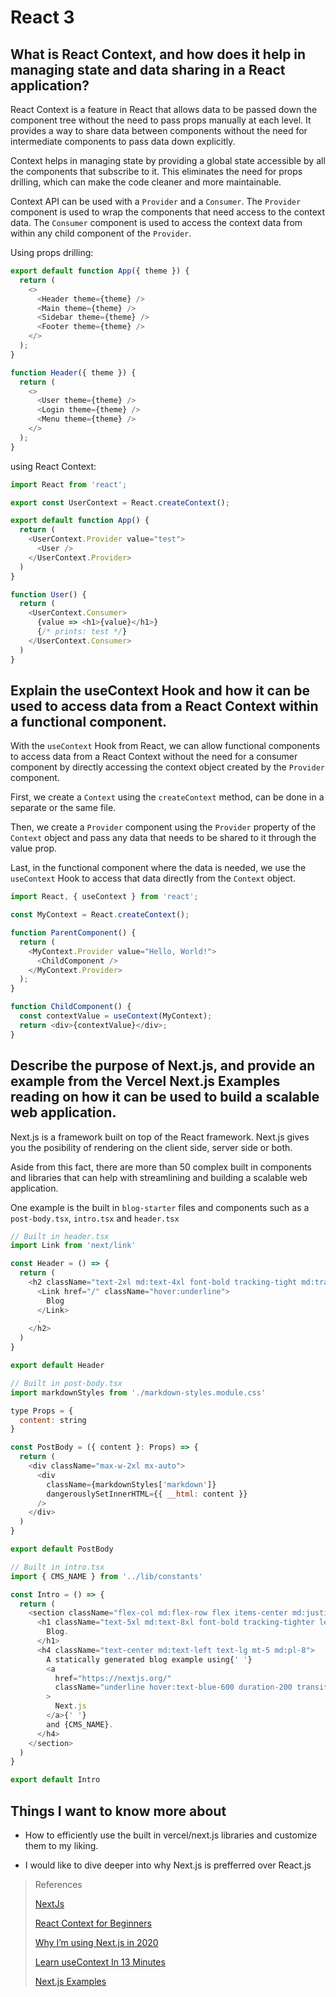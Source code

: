 # React 3

## What is React Context, and how does it help in managing state and data sharing in a React application?

React Context is a feature in React that allows data to be passed down the component tree without the need to pass props manually at each level. It provides a way to share data between components without the need for intermediate components to pass data down explicitly.

Context helps in managing state by providing a global state accessible by all the components that subscribe to it. This eliminates the need for props drilling, which can make the code cleaner and more maintainable. 

Context API can be used with a `Provider` and a `Consumer`. The `Provider` component is used to wrap the components that need access to the context data. The `Consumer` component is used to access the context data from within any child component of the `Provider`. 

Using props drilling: 

```javascript
export default function App({ theme }) {
  return (
    <>
      <Header theme={theme} />
      <Main theme={theme} />
      <Sidebar theme={theme} />
      <Footer theme={theme} />
    </>
  );
}

function Header({ theme }) {
  return (
    <>
      <User theme={theme} />
      <Login theme={theme} />
      <Menu theme={theme} />
    </>
  );
}
```

using React Context:

```javascript
import React from 'react';

export const UserContext = React.createContext();

export default function App() {
  return (
    <UserContext.Provider value="test">
      <User />
    </UserContext.Provider>
  )
}

function User() {
  return (
    <UserContext.Consumer>
      {value => <h1>{value}</h1>} 
      {/* prints: test */}
    </UserContext.Consumer>
  )
}
```

## Explain the useContext Hook and how it can be used to access data from a React Context within a functional component.

With the `useContext` Hook from React, we can allow functional components to access data from a React Context without the need for a consumer component by directly accessing the context object created by the `Provider` component.

First, we create a `Context` using the `createContext` method, can be done in a separate or the same file. 

Then, we create a `Provider` component using the `Provider` property of the `Context` object and pass any data that needs to be shared to it through the value prop.

Last, in the functional component where the data is needed, we use the `useContext` Hook to access that data directly from the `Context` object. 

```javascript
import React, { useContext } from 'react';

const MyContext = React.createContext();

function ParentComponent() {
  return (
    <MyContext.Provider value="Hello, World!">
      <ChildComponent />
    </MyContext.Provider>
  );
}

function ChildComponent() {
  const contextValue = useContext(MyContext);
  return <div>{contextValue}</div>;
}


```

## Describe the purpose of Next.js, and provide an example from the Vercel Next.js Examples reading on how it can be used to build a scalable web application.

Next.js is a framework built on top of the React framework. Next.js gives you the posibility of rendering on the client side, server side or both. 

Aside from this fact, there are more than 50 complex built in components and libraries that can help with streamlining and building a scalable web application. 

One example is the built in `blog-starter` files and components such as a `post-body.tsx`, `intro.tsx` and `header.tsx`

```javascript
// Built in header.tsx
import Link from 'next/link'

const Header = () => {
  return (
    <h2 className="text-2xl md:text-4xl font-bold tracking-tight md:tracking-tighter leading-tight mb-20 mt-8">
      <Link href="/" className="hover:underline">
        Blog
      </Link>
      .
    </h2>
  )
}

export default Header

// Built in post-body.tsx
import markdownStyles from './markdown-styles.module.css'

type Props = {
  content: string
}

const PostBody = ({ content }: Props) => {
  return (
    <div className="max-w-2xl mx-auto">
      <div
        className={markdownStyles['markdown']}
        dangerouslySetInnerHTML={{ __html: content }}
      />
    </div>
  )
}

export default PostBody

// Built in intro.tsx
import { CMS_NAME } from '../lib/constants'

const Intro = () => {
  return (
    <section className="flex-col md:flex-row flex items-center md:justify-between mt-16 mb-16 md:mb-12">
      <h1 className="text-5xl md:text-8xl font-bold tracking-tighter leading-tight md:pr-8">
        Blog.
      </h1>
      <h4 className="text-center md:text-left text-lg mt-5 md:pl-8">
        A statically generated blog example using{' '}
        <a
          href="https://nextjs.org/"
          className="underline hover:text-blue-600 duration-200 transition-colors"
        >
          Next.js
        </a>{' '}
        and {CMS_NAME}.
      </h4>
    </section>
  )
}

export default Intro
```

## Things I want to know more about

- How to efficiently use the built in vercel/next.js libraries and customize them to my liking.

- I would like to dive deeper into why Next.js is prefferred over React.js

>References
>
>[NextJs](https://nextjs.org/learn/basics/getting-started)
>
>[React Context for Beginners](https://www.freecodecamp.org/news/react-context-for-beginners/)
>
>[Why I’m using Next.js in 2020](https://www.youtube.com/watch?v=rtgbaKBhdkk)
>
>[Learn useContext In 13 Minutes](https://www.youtube.com/watch?v=5LrDIWkK_Bc)
>
>[Next.js Examples](https://github.com/vercel/next.js/tree/canary/examples)